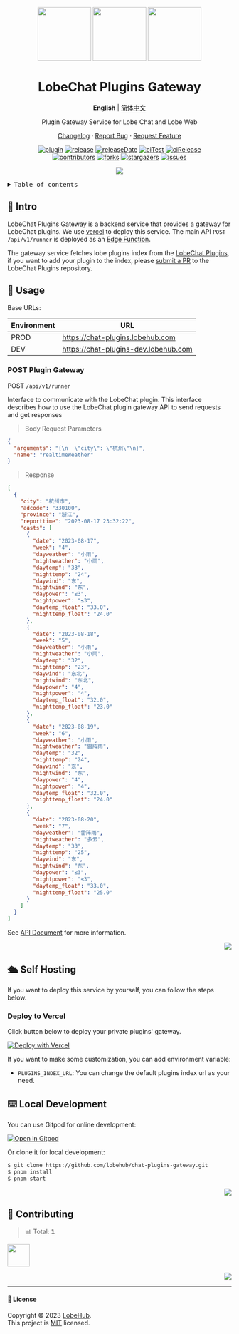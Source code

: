 <a name="readme-top"></a>

<div align="center">

<img height="120" src="https://registry.npmmirror.com/@lobehub/assets-emoji/1.3.0/files/assets/puzzle-piece.webp">
<img height="120" src="https://gw.alipayobjects.com/zos/kitchen/qJ3l3EPsdW/split.svg">
<img height="120" src="https://registry.npmmirror.com/@lobehub/assets-emoji/1.3.0/files/assets/door.webp">

<h1>LobeChat Plugins Gateway</h1>

**English** | [简体中文](./README.zh-CN.md)

Plugin Gateway Service for Lobe Chat and Lobe Web

[Changelog](./CHANGELOG.md) · [Report Bug][issues-url] · [Request Feature][issues-url]

<!-- SHIELD GROUP -->

[![plugin][plugin-shield]][plugin-url]
[![release][release-shield]][release-url]
[![releaseDate][release-date-shield]][release-date-url]
[![ciTest][ci-test-shield]][ci-test-url]
[![ciRelease][ci-release-shield]][ci-release-url] <br/>
[![contributors][contributors-shield]][contributors-url]
[![forks][forks-shield]][forks-url]
[![stargazers][stargazers-shield]][stargazers-url]
[![issues][issues-shield]][issues-url]

![](https://raw.githubusercontent.com/andreasbm/readme/master/assets/lines/rainbow.png)

</div>

<details>
<summary><kbd>Table of contents</kbd></summary>

#### TOC

- [👋 Intro](#-introduction)

- [🤯 Usage](#-usage)
-
- [🛳 Self Hosting](#-self-hosting)

- [⌨️ Local Development](#️-local-development)

- [🤝 Contributing](#-contributing)

####

</details>

## 👋 Intro

LobeChat Plugins Gateway is a backend service that provides a gateway for LobeChat plugins. We use [vercel](https://vercel.com/) to deploy this service. The main API `POST /api/v1/runner` is deployed as an [Edge Function](https://vercel.com/docs/functions/edge-functions).

The gateway service fetches lobe plugins index from the [LobeChat Plugins](https://github.com/lobehub/lobe-chat-plugins), if you want to add your plugin to the index, please [submit a PR](https://github.com/lobehub/lobe-chat-plugins/pulls) to the LobeChat Plugins repository.

## 🤯 Usage

Base URLs:

| Environment | URL                                  |
| ----------- | ------------------------------------ |
| PROD        | https://chat-plugins.lobehub.com     |
| DEV         | https://chat-plugins-dev.lobehub.com |

### POST Plugin Gateway

POST `/api/v1/runner`

Interface to communicate with the LobeChat plugin. This interface describes how to use the LobeChat plugin gateway API to send requests and get responses

> Body Request Parameters

```json
{
  "arguments": "{\n  \"city\": \"杭州\"\n}",
  "name": "realtimeWeather"
}
```

> Response

```json
[
  {
    "city": "杭州市",
    "adcode": "330100",
    "province": "浙江",
    "reporttime": "2023-08-17 23:32:22",
    "casts": [
      {
        "date": "2023-08-17",
        "week": "4",
        "dayweather": "小雨",
        "nightweather": "小雨",
        "daytemp": "33",
        "nighttemp": "24",
        "daywind": "东",
        "nightwind": "东",
        "daypower": "≤3",
        "nightpower": "≤3",
        "daytemp_float": "33.0",
        "nighttemp_float": "24.0"
      },
      {
        "date": "2023-08-18",
        "week": "5",
        "dayweather": "小雨",
        "nightweather": "小雨",
        "daytemp": "32",
        "nighttemp": "23",
        "daywind": "东北",
        "nightwind": "东北",
        "daypower": "4",
        "nightpower": "4",
        "daytemp_float": "32.0",
        "nighttemp_float": "23.0"
      },
      {
        "date": "2023-08-19",
        "week": "6",
        "dayweather": "小雨",
        "nightweather": "雷阵雨",
        "daytemp": "32",
        "nighttemp": "24",
        "daywind": "东",
        "nightwind": "东",
        "daypower": "4",
        "nightpower": "4",
        "daytemp_float": "32.0",
        "nighttemp_float": "24.0"
      },
      {
        "date": "2023-08-20",
        "week": "7",
        "dayweather": "雷阵雨",
        "nightweather": "多云",
        "daytemp": "33",
        "nighttemp": "25",
        "daywind": "东",
        "nightwind": "东",
        "daypower": "≤3",
        "nightpower": "≤3",
        "daytemp_float": "33.0",
        "nighttemp_float": "25.0"
      }
    ]
  }
]
```

See [API Document](https://apifox.com/apidoc/shared-c574e77f-4230-4727-9c05-c5c9988eed06) for more information.

<div align="right">

[![][back-to-top]](#readme-top)

</div>

## 🛳 Self Hosting

If you want to deploy this service by yourself, you can follow the steps below.

### Deploy to Vercel

Click button below to deploy your private plugins' gateway.

[![Deploy with Vercel](https://vercel.com/button)](https://vercel.com/new/clone?repository-url=https%3A%2F%2Fgithub.com%2Flobehub%2Fchat-plugins-gateway&project-name=chat-plugins-gateway&repository-name=chat-plugins-gateway)

If you want to make some customization, you can add environment variable:

- `PLUGINS_INDEX_URL`: You can change the default plugins index url as your need.

## ⌨️ Local Development

You can use Gitpod for online development:

[![Open in Gitpod](https://gitpod.io/button/open-in-gitpod.svg)][gitpod-url]

Or clone it for local development:

```bash
$ git clone https://github.com/lobehub/chat-plugins-gateway.git
$ pnpm install
$ pnpm start
```

<div align="right">

[![][back-to-top]](#readme-top)

</div>

## 🤝 Contributing

<!-- CONTRIBUTION GROUP -->

> 📊 Total: <kbd>**1**</kbd>

<a href="https://github.com/arvinxx" title="arvinxx">
  <img src="https://avatars.githubusercontent.com/u/28616219?v=4" width="50" />
</a>

<!-- CONTRIBUTION END -->

<div align="right">

[![][back-to-top]](#readme-top)

</div>

---

#### 📝 License

Copyright © 2023 [LobeHub][profile-url]. <br />
This project is [MIT](./LICENSE) licensed.

<!-- PLUGIN GROUP -->

[plugin-shield]: https://img.shields.io/badge/%F0%9F%A4%AF_LobeChat-plugin-cyan
[plugin-url]: https://github.com/lobehub/lobe-chat-plugins

<!-- LINK GROUP -->

[profile-url]: https://github.com/lobehub
[gitpod-url]: https://gitpod.io/#https://github.com/lobehub/chat-plugins-gateway

<!-- SHIELD LINK GROUP -->

[back-to-top]: https://img.shields.io/badge/-BACK_TO_TOP-151515?style=flat-square

<!-- release -->

[release-shield]: https://img.shields.io/npm/v/@lobehub/chat-plugins-gateway?label=%F0%9F%A4%AF%20NPM
[release-url]: https://www.npmjs.com/package/@lobehub/chat-plugins-gateway

<!-- releaseDate -->

[release-date-shield]: https://img.shields.io/github/release-date/lobehub/chat-plugins-gateway?style=flat
[release-date-url]: https://github.com/lobehub/chat-plugins-gateway/releases

<!-- ciTest -->

[ci-test-shield]: https://github.com/lobehub/chat-plugins-gateway/actions/workflows/test.yml/badge.svg
[ci-test-url]: https://github.com/lobehub/chat-plugins-gateway/actions/workflows/test.yml

<!-- ciRelease -->

[ci-release-shield]: https://github.com/lobehub/chat-plugins-gateway/actions/workflows/release.yml/badge.svg
[ci-release-url]: https://github.com/lobehub/chat-plugins-gateway/actions/workflows/release.yml

<!-- contributors -->

[contributors-shield]: https://img.shields.io/github/contributors/lobehub/chat-plugins-gateway.svg?style=flat
[contributors-url]: https://github.com/lobehub/chat-plugins-gateway/graphs/contributors

<!-- forks -->

[forks-shield]: https://img.shields.io/github/forks/lobehub/chat-plugins-gateway.svg?style=flat
[forks-url]: https://github.com/lobehub/chat-plugins-gateway/network/members

<!-- stargazers -->

[stargazers-shield]: https://img.shields.io/github/stars/lobehub/chat-plugins-gateway.svg?style=flat
[stargazers-url]: https://github.com/lobehub/chat-plugins-gateway/stargazers

<!-- issues -->

[issues-shield]: https://img.shields.io/github/issues/lobehub/chat-plugins-gateway.svg?style=flat
[issues-url]: https://github.com/lobehub/chat-plugins-gateway/issues/new/choose
